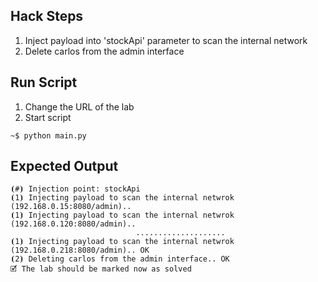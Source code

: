 ## Hack Steps

1. Inject payload into 'stockApi' parameter to scan the internal network
2. Delete carlos from the admin interface

## Run Script

1. Change the URL of the lab
2. Start script

```
~$ python main.py
```

## Expected Output

```
⦗#⦘ Injection point: stockApi
⦗1⦘ Injecting payload to scan the internal netwrok (192.168.0.15:8080/admin)..
⦗1⦘ Injecting payload to scan the internal netwrok (192.168.0.120:8080/admin)..
                            ....................
⦗1⦘ Injecting payload to scan the internal netwrok (192.168.0.218:8080/admin).. OK
⦗2⦘ Deleting carlos from the admin interface.. OK
🗹 The lab should be marked now as solved
```
